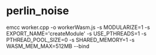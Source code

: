 # perlin_noise
emcc worker.cpp -o workerWasm.js     -s MODULARIZE=1     -s EXPORT_NAME='createModule'     -s USE_PTHREADS=1     -s PTHREAD_POOL_SIZE=0     -s SHARED_MEMORY=1     -s WASM_MEM_MAX=512MB     --bind